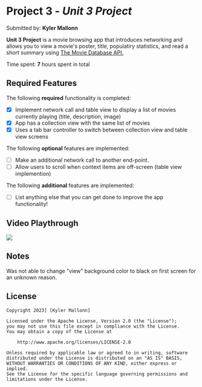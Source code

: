 # Project 3 - *Unit 3 Project*

Submitted by: **Kyler Mallonn**

**Unit 3 Project** is a movie browsing app that introduces networking and allows you to view a movie's poster, title, populatiry statistics, and read a short summary using [The Movie Database API.](https://api.themoviedb.org/3/movie/now_playing?api_key=a07e22bc18f5cb106bfe4cc1f83ad8ed)

Time spent: **7** hours spent in total

## Required Features

The following **required** functionality is completed:

- [x] Implement network call and table view to display a list of movies currently playing (title, description, image)
- [x] App has a collection view with the same list of movies
- [x] Uses a tab bar controller to switch between collection view and table view screens
 
The following **optional** features are implemented:

- [ ] Make an additional network call to another end-point.	
- [ ] Allow users to scroll when context items are off-screen (table view implemention)

The following **additional** features are implemented:

- [ ] List anything else that you can get done to improve the app functionality!

## Video Playthrough

<div>
    <a href="https://www.loom.com/share/fad17fffb6d8495b92cd65c248580256">
    </a>
    <a href="https://www.loom.com/share/fad17fffb6d8495b92cd65c248580256">
      <img style="max-width:300px;" src="null">
    </a>
  </div>
  
## Notes

Was not able to change "view" background color to black on first screen for an unknown reason.

## License

    Copyright 2023] [Kyler Mallonn]

    Licensed under the Apache License, Version 2.0 (the "License");
    you may not use this file except in compliance with the License.
    You may obtain a copy of the License at

        http://www.apache.org/licenses/LICENSE-2.0

    Unless required by applicable law or agreed to in writing, software
    distributed under the License is distributed on an "AS IS" BASIS,
    WITHOUT WARRANTIES OR CONDITIONS OF ANY KIND, either express or implied.
    See the License for the specific language governing permissions and
    limitations under the License.

